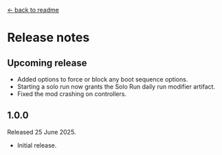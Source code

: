 [← back to readme](README.md)

# Release notes

## Upcoming release

* Added options to force or block any boot sequence options.
* Starting a solo run now grants the Solo Run daily run modifier artifact.
* Fixed the mod crashing on controllers.

## 1.0.0
Released 25 June 2025.

* Initial release.